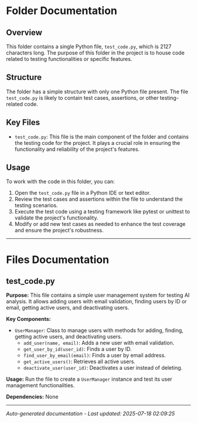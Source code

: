 # Folder Documentation

## Overview
This folder contains a single Python file, `test_code.py`, which is 2127 characters long. The purpose of this folder in the project is to house code related to testing functionalities or specific features.

## Structure
The folder has a simple structure with only one Python file present. The file `test_code.py` is likely to contain test cases, assertions, or other testing-related code.

## Key Files
- `test_code.py`: This file is the main component of the folder and contains the testing code for the project. It plays a crucial role in ensuring the functionality and reliability of the project's features.

## Usage
To work with the code in this folder, you can:
1. Open the `test_code.py` file in a Python IDE or text editor.
2. Review the test cases and assertions within the file to understand the testing scenarios.
3. Execute the test code using a testing framework like pytest or unittest to validate the project's functionality.
4. Modify or add new test cases as needed to enhance the test coverage and ensure the project's robustness.

---

# Files Documentation

## test_code.py

**Purpose:** This file contains a simple user management system for testing AI analysis. It allows adding users with email validation, finding users by ID or email, getting active users, and deactivating users.

**Key Components:**
- `UserManager`: Class to manage users with methods for adding, finding, getting active users, and deactivating users.
  - `add_user(name, email)`: Adds a new user with email validation.
  - `get_user_by_id(user_id)`: Finds a user by ID.
  - `find_user_by_email(email)`: Finds a user by email address.
  - `get_active_users()`: Retrieves all active users.
  - `deactivate_user(user_id)`: Deactivates a user instead of deleting.

**Usage:** Run the file to create a `UserManager` instance and test its user management functionalities.

**Dependencies:** None

---
*Auto-generated documentation - Last updated: 2025-07-18 02:09:25*
